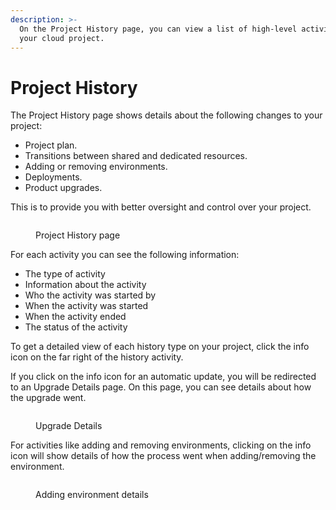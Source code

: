 ```yaml
---
description: >-
  On the Project History page, you can view a list of high-level activities for
  your cloud project.
---
```


# Project History

The Project History page shows details about the following changes to your project:

* Project plan.
* Transitions between shared and dedicated resources.
* Adding or removing environments.
* Deployments.
* Product upgrades.

This is to provide you with better oversight and control over your project.

<figure><img src="../.gitbook/assets/image (12) (1).png" alt=""><figcaption><p>Project History page</p></figcaption></figure>

For each activity you can see the following information:

* The type of activity
* Information about the activity
* Who the activity was started by
* When the activity was started
* When the activity ended
* The status of the activity

To get a detailed view of each history type on your project, click the info icon on the far right of the history activity.

If you click on the info icon for an automatic update, you will be redirected to an Upgrade Details page. On this page, you can see details about how the upgrade went.

<figure><img src="../.gitbook/assets/image (14) (1).png" alt=""><figcaption><p>Upgrade Details</p></figcaption></figure>

For activities like adding and removing environments, clicking on the info icon will show details of how the process went when adding/removing the environment.

<figure><img src="../.gitbook/assets/image (15) (1).png" alt=""><figcaption><p>Adding environment details</p></figcaption></figure>
